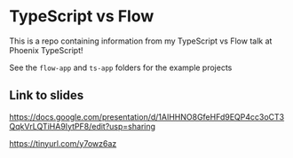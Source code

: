 # TypeScript vs Flow

This is a repo containing information from my TypeScript vs Flow talk at Phoenix TypeScript!

See the `flow-app` and `ts-app` folders for the example projects

## Link to slides

https://docs.google.com/presentation/d/1AIHHNO8GfeHFd9EQP4cc3oCT3QqkVrLQTiHA9IytPF8/edit?usp=sharing

https://tinyurl.com/y7owz6az
